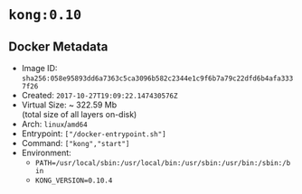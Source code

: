 # `kong:0.10`

## Docker Metadata

- Image ID: `sha256:058e95893dd6a7363c5ca3096b582c2344e1c9f6b7a79c22dfd6b4afa3337f26`
- Created: `2017-10-27T19:09:22.147430576Z`
- Virtual Size: ~ 322.59 Mb  
  (total size of all layers on-disk)
- Arch: `linux`/`amd64`
- Entrypoint: `["/docker-entrypoint.sh"]`
- Command: `["kong","start"]`
- Environment:
  - `PATH=/usr/local/sbin:/usr/local/bin:/usr/sbin:/usr/bin:/sbin:/bin`
  - `KONG_VERSION=0.10.4`
